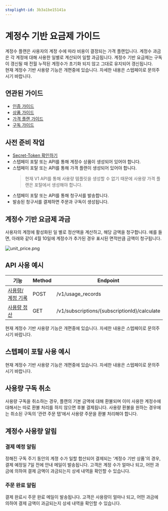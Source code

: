 ```yaml
---
stoplight-id: 3b3a1be15141a
---
```


# 계정수 기반 요금제 가이드

계정수 플랜은 사용자의 계정 수에 따라 비용이 결정되는 가격 플랜입니다. 계정수 과금은 각 계정에 대해 사용한 일별로 계산되어 일할 과금됩니다. 
계정수 기반 요금제는 구독이 갱신될 때 전월 누적된 계정수가 초기화 되지 않고 그대로 유지되어 갱신됩니다.  
현재 계정수 기반 사용량 기능은 개편중에 있습니다. 자세한 내용은 스텝페이로 문의주시기 바랍니다.

## 연관된 가이드

- [인증 가이드](./01_인증.md)
- [상품 가이드](./03_상품.md)
- [가격 플랜 가이드](./04-0_가격플랜.md)
- [구독 가이드](./06_구독..md)

## 사전 준비 작업

- [Secret-Token 확인하기](./01_인증.md#1-secret-token)
- 스텝페이 포탈 또는 API를 통해 계정수 상품이 생성되어 있어야 합니다.
- 스텝페이 포탈 또는 API를 통해 가격 플랜이 생성되어 있어야 합니다. 
  > 현재 V1 API를 통해 사용량 템플릿을 생성할 수 없기 때문에 사용량 가격 플랜은 포탈에서 생성해야 합니다.
- 스텝페이 포탈 또는 API를 통해 청구서를 발송합니다.
- 발송된 청구서를 결제하면 주문과 구독이 생성됩니다.

## 계정수 기반 요금제  과금

사용자의 계정에 활성화된 일 별로 정산액을 계산하고, 해당 금액을 청구합니다.
예를 들면, 아래와 같이 4월 10일에 계정수가 추가된 경우 표시된 면적만큼 금액이 청구됩니다.

![unit_price.png](https://docs-image-translator-qpz5cerjg-steppay.vercel.app/api/localize?dir=04_price_plan&name=04-2_계정수/unit_price.png)

## API 사용 예시

| 기능                                                                | Method | Endpoint                                                                |
|-------------------------------------------------------------------|--------|-------------------------------------------------------------------------|
| [사용량/계정 기록](https://docs.steppay.kr/reference/createunitrecords)  | POST   | /v1/usage_records                                                       |
| [사용량 정산](https://docs.steppay.kr/reference/calculatesubscription) | GET    | /v1/subscriptions/{subscriptionId}/calculate                            |

현재 계정수 기반 사용량 기능은 개편중에 있습니다. 자세한 내용은 스텝페이로 문의주시기 바랍니다.

## 스텝페이 포탈 사용 예시

현재 계정수 기반 사용량 기능은 개편중에 있습니다. 자세한 내용은 스텝페이로 문의주시기 바랍니다.

## 사용량 구독 취소

사용량 구독을 취소하는 경우, 플랜의 기본 금액에 대해 환불되며 이미 사용한 계정수에 대해서는 따로 환불 처리를 하지 않으면 후불 결제됩니다. 
사용량 환불을 원하는 경우에는 취소된 구독의 ‘관련 주문 탭’에서 사용량 주문을 환불 처리해야 합니다.

## 계정수 사용량 알림

### 결제 예정 알림

정해진 구독 주기 동안의 계졍 수가 일할 합산되어 결제되는 ‘계정수 기반 상품'의 경우, 결제 예정일 7일 전에 안내 메일이 발송됩니다. 
고객은 계정 수가 얼마나 되고, 어떤 과금에 의하여 결제 금액이 과금되는지 상세 내역을 확인할 수 있습니다.

### 주문 완료 알림

결제 완료시 주문 완료 메일이 발송됩니다. 고객은 사용량이 얼마나 되고, 어떤 과금에 의하여 결제 금액이 과금되는지 상세 내역을 확인할 수 있습니다.